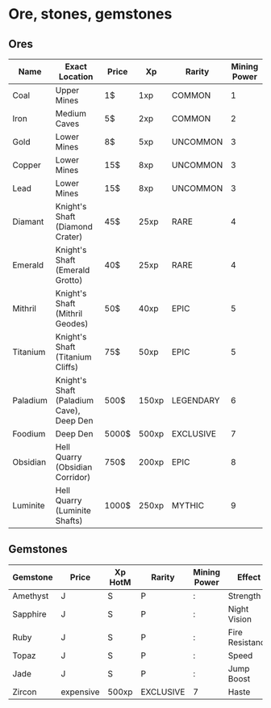 # Ore, stones, gemstones

## Ores

| Name | Exact Location | Price | Xp | Rarity | Mining Power |
|-|-|-|-|-|-|
| Coal | Upper Mines | 1$ | 1xp | COMMON | 1 |
| Iron | Medium Caves | 5$ | 2xp | COMMON | 2 |
| Gold | Lower Mines | 8$ | 5xp | UNCOMMON | 3 |
| Copper | Lower Mines | 15$ | 8xp | UNCOMMON | 3 |
| Lead | Lower Mines | 15$ | 8xp | UNCOMMON | 3 |
| Diamant | Knight's Shaft (Diamond Crater) | 45$ | 25xp | RARE | 4 |
| Emerald | Knight's Shaft (Emerald Grotto) | 40$ | 25xp | RARE | 4 |
| Mithril | Knight's Shaft (Mithril Geodes) | 50$ | 40xp | EPIC | 5 |
| Titanium | Knight's Shaft (Titanium Cliffs) | 75$ | 50xp | EPIC | 5 |
| Paladium | Knight's Shaft (Paladium Cave), Deep Den | 500$ | 150xp | LEGENDARY | 6 |
| Foodium | Deep Den | 5000$ | 500xp | EXCLUSIVE | 7 |
| Obsidian | Hell Quarry (Obsidian Corridor) | 750$ | 200xp | EPIC | 8 |
| Luminite | Hell Quarry (Luminite Shafts) | 1000$ | 250xp | MYTHIC | 9 |

## Gemstones

| Gemstone | Price | Xp HotM | Rarity | Mining Power | Effect |
|-|-|-|-|-|-|
| Amethyst | J | S | P | : | Strength |
| Sapphire | J | S | P | : | Night Vision |
| Ruby | J | S | P | : | Fire Resistance |
| Topaz | J | S | P | : | Speed |
| Jade | J | S | P | : | Jump Boost |
| Zircon | expensive | 500xp | EXCLUSIVE | 7 | Haste |

